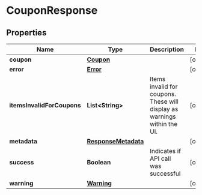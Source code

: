 

# CouponResponse


## Properties

| Name | Type | Description | Notes |
|------------ | ------------- | ------------- | -------------|
|**coupon** | [**Coupon**](Coupon.md) |  |  [optional] |
|**error** | [**Error**](Error.md) |  |  [optional] |
|**itemsInvalidForCoupons** | **List&lt;String&gt;** | Items invalid for coupons.  These will display as warnings within the UI. |  [optional] |
|**metadata** | [**ResponseMetadata**](ResponseMetadata.md) |  |  [optional] |
|**success** | **Boolean** | Indicates if API call was successful |  [optional] |
|**warning** | [**Warning**](Warning.md) |  |  [optional] |




